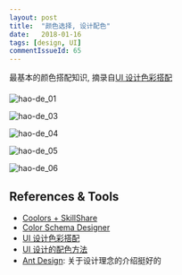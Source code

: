 ```yaml
---
layout: post
title:  "颜色选择, 设计配色"
date:   2018-01-16
tags: [design, UI]
commentIssueId: 65
---
```


最基本的颜色搭配知识, 摘录自[UI 设计色彩搭配](http://www.xueui.cn/tutorials/color-tutorial/ui-color-matching-design.html)


<div style='width: 616px; margin: 20px auto;'>

![hao-de_01](https://user-images.githubusercontent.com/7157346/34968380-e589becc-faa3-11e7-904b-db2f114e3342.jpg)

![hao-de_03](https://user-images.githubusercontent.com/7157346/34968382-e5bbdd08-faa3-11e7-895f-8946c56113f5.jpg)

![hao-de_04](https://user-images.githubusercontent.com/7157346/34968383-e5eaaeee-faa3-11e7-997f-e90c44f26cdd.jpg)

![hao-de_05](https://user-images.githubusercontent.com/7157346/34968384-e618df1c-faa3-11e7-8ac4-896c09ca61ab.jpg)

![hao-de_06](https://user-images.githubusercontent.com/7157346/34968385-e647d02e-faa3-11e7-89fe-286e8cadba4f.jpg)
</div>

## References & Tools
* [Coolors + SkillShare](https://coolors.co/browser/best/1)
* [Color Schema Designer](http://colorschemedesigner.com/csd-3.5/)
* [UI 设计色彩搭配](http://www.xueui.cn/tutorials/color-tutorial/ui-color-matching-design.html)
* [UI 设计的配色方法](http://www.360doc.com/content/16/0402/22/4587493_547409402.shtml)
* [Ant Design](https://ant.design/docs/spec/introduce-cn): 关于设计理念的介绍挺好的


